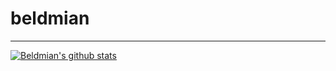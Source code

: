 # beldmian
---

[![Beldmian's github stats](https://github-readme-stats.vercel.app/api?username=beldmian)](https://github.com/anuraghazra/github-readme-stats)
